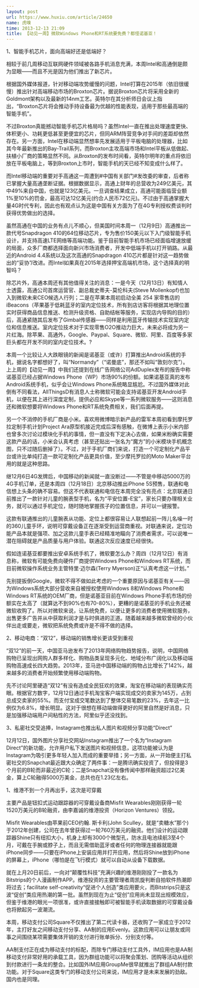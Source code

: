 ```yaml
---
layout: post
url: https://www.huxiu.com/article/24650
name: 虎嗅
time: 2013-12-13 21:09
title: 【动见一周】微软Windows Phone和RT系统要免费？都怪诺基亚！
---
```

1、智能手机芯片，面向高端好还是低端好？

相较于前几周移动互联网硬件领域被各路手机消息充满，本周Intel和高通倒是颇为显眼——而且不光是因为他们推出了新芯片。

根据国外媒体报道，针对移动端攻势缓慢的问题，Intel打算在2015年（依旧很缓慢）推出针对高端移动市场的Broxton芯片。据说Broxton芯片将采用全新的Goldmont架构以及最新的14nm工艺。英特尔在其分析师日会议上指出，“Broxton芯片将会推动手持设备最为优越的性能表现，适用于那些最高端的智能手机”。

不过Broxton真能撼动智能手机芯片格局吗？虽然Intel一直在推出处理速度更快、体积更小、功耗更低甚至更便宜的芯片，但同ARM阵营竞争对手间的差距却依然存在。另一方面，Intel在移动端显然想率先发展适用于平板电脑的处理器，比如其今年最新推出的Bay-Trail系列，而Broxton主攻高端市场和Intel平板从低做起、扶植小厂商的策略显然不同。从Broxton的发布时间看，英特尔明年的重点将依旧放在平板电脑上，等到Broxton上市时，智能手机的天已经不知变成什么样了。

而Intel移动端的重要对手高通这一周遭到#中国有关部门#发改委的审查，后者称已掌握大量高通垄断证据。根据数据显示，高通上财年的总营收为249亿美元，其中49%来自中国，也就是123亿美元。一旦调查结果成立，高通可能面临营业额1%至10%的罚金，最高可达12亿美元(约合人民币72亿元)。不过由于高通掌握大量4G时代专利，因此也有观点认为这是中国有关方面为了在4G专利授权费谈判时获得优势做出的选择。

虽然高通在中国的业务有点儿不顺心，但美国时间本周一（12月9日）高通推出一款代号Snapdragon 410的64位移动芯片，专为售价150美元以下入门级智能手机设计，并支持高速LTE网络等高端功能。鉴于目前智能手机市场已经面临增速放缓的局面，众多厂商都选择面向新兴市场消费者，开发中低端手机以打开销路。从最近的Android 4.4系统以及这次高通的Snapdragon 410芯片都是针对这一趋势做出的“妥协”/改进。而Intel如果真在2015年选择押宝高端机市场，这个选择真的明智吗？

除芯片外，高通本周还有其他值得关注的消息：一是今天（12月13日）有知情人士透露，高通公司首席运营官、副总裁史蒂夫-莫伦科夫(Steve Mollenkopf)也加入到微软未来CEO候选人行列；二是在苹果本周初启动全美 254 家零售店的 iBeacons（苹果基于低耗蓝牙的室内定位技术，所有到店访客将根据其地理位置实时获得商品信息推送、检测升级资格、自助结帐等服务，实现店内导购的目的） 后，高通紧随其后发布了Gimbal传感器——同样是利用蓝牙传输技术实现室内定位和信息推送。室内定位技术对于实现零售O2O推动力巨大，未来必将成为另一片红海。除苹果、高通外，Google、Paypal、Square、微软、阿里、百度等多家巨头都在开发不同的室内定位技术。?

本周一个比较让人大跌眼镜的新闻是诺基亚（或许）打算推出Android系统的手机，据说名字都想好了，叫“Normandy”（“诺曼底”，那还不如叫“敦刻尔克”）。上上周的【动见一周】中我们还提到在线广告网络公司AdDuplex发布的报告中称诺基亚已经占据Windows Phone（WP）市场90%的份额。如果诺基亚真的发布Android系统手机，似乎会让Windows Phone系统略显尴尬。不过国外媒体对此倒有不同看法，AllThingsD有消息人士称微软可能会支持诺基亚开发Android手机，以便在其上进行深度定制，提供必应和Skype等一系列微软服务——这则消息还和微软想要将Windows Phone和RT系统免费相关，我们后面再提。

另一个不消停的手机厂商是小米。喜欢用微博暗示新产品的雷军本周初看到摩托罗拉定制手机计划Project Ara原型机接近完成后深有感触，在微博上表示小米内部也曾多次讨论过模块化手机的事情，但一直没有下定决心去做，如果米粉确实需要这款产品的话，小米会认真考虑（甚至还贴出一张名为“魔方”的小米模块手机概念图，只不过随后删掉了）。不过，对于手机厂商们来说，打造一个可定制化产品平台或许比单纯打造一款可定制化产品更具价值，至少摩托罗拉的Moto Maker平台用的就是这种思路。

继12月6日4G发牌后，中国移动的新闻就一直没断过——不管是中移动5000万的4G手机订单，还是本周四（12月18日）北京移动推出iPhone 5S预售，联通和电信想上头条的确不容易。但这不代表联通和电信在本周完全没有亮点：北京联通日前推出了一款针对儿童的腕表型手机，名为“平安位置-E宝”，家长只要办理相关业务，就可以通过手机定位，随时随地掌握孩子的位置信息，并可以一键报警。

这款有联通推出的儿童腕表从功能、定位上都很容易让人联想起前一阵儿名噪一时的360儿童手环，说明可穿戴设备正在逐渐受到运营商重视。对联通来说，定位功能产品本就是强项、加之这款儿童手表已经精准地瞄向了消费者需求，可以说唯一潜在阻碍就是产品质量与用户体验。联通这次反应速度已经很快。

假如连诺基亚都要推出安卓系统手机了，微软要怎么办？周四（12月12日）有消息称，微软有可能免费向硬件厂商提供Windows Phone和Windows RT系统，而目前微软操作系统业务主管特里·迈尔森(Terry Myerson)正“认真考虑这一计划。”

先别提扳倒Google，微软不得不做如此考虑的一个重要原因与诺基亚有关——因为Windows系统大部分营收来自被授权使用Windows 8和Windows Phone和Windows RT系统的OEM厂商，但是诺基亚目前在Windows Phone手机市场的份额实在太高了（就算达不到90%也有70-80%），更糟的是诺基亚的手机业务还被微软收购了。所以对微软来说，让系统免费，以便让更多的消费者使用微软服务，出售更多广告并从中获取利润才是与时俱进的正道。随着越来越多微软曾经的小伙伴出走或要走，微软把系统免费或许是不得不做的选择。

2、移动电商：“双12”，移动端的销售增长更该受到重视

“双12”的前一天，中国亚马逊发布了2013年网络购物趋势报告，说明，中国网络购物已呈现出网购人群多样化、购物品类呈现多元化、地域分布广阔化以及移动端购物高速成长四大趋势。2013年，亚马逊中国移动端的购物占比增长了142%，越来越多的消费者开始频繁使用移动端购物。

先不讨论阿里硬造“双12”有没有造成全民狂欢的效果，淘宝在移动端的表现确实亮眼。根据官方数字，12月12日通过手机淘宝客户端实现成交的卖家为145万，占到总成交卖家的55%。而支付宝成交笔数达到了整体交易笔数的23%，去年这一比例仅为6.8%，增长明显。这对于很想在移动端做得更好的阿里自然是好消息，只是加强移动端用户间粘性的方法，阿里似乎还没找到。

3、私密社交受追捧，Instagram也推出私人图片和视频分享功能“Direct”

12月12日，国外图片分享社交网站Instagram推出了一个名为“Instagram Direct”的新功能，允许用户私下发送图片和视频信息，这项功能被认为是Instagram为吸引更多年轻人加入而成的重要举措；另一方面，从一开始便主打私密社交的Snapchat最近跟大众确定了两件事：一是腾讯确实投资了，但投得是3个月前的B轮而非最近的C轮；二是Snapchat没有像传闻中那样融资超过2亿美金，算上C轮融得5000万美金，总共也在1.23亿左右。

1、维港不到一个月再出手，这次是可穿戴

主要产品是钮扣式运动跟踪器的可穿戴设备商Misfit Wearables刚刚获得一轮1520万美元的B轮融资，由李嘉诚的维港投资（Horizon Ventures）领投。

Misfit Wearables由苹果前CEO约翰. 斯卡利(John Sculley，就是“卖糖水”那个)于2012年创建，公司在去年曾获得过一轮760万美元的融资。他们设计的运动跟踪器Shine只有纽扣大小，机身上却有3000个微型孔，防水且电池续航3至4个月，可戴在手腕或脖子上，而且无需借助蓝牙或者任何的物理连接器就能跟iPhone同步——只要在iPhone上安装应用并打开应用，然后将Shine放到iPhone的屏幕上，iPhone（哪怕是在飞行模式）就可以自动从设备下载数据。

就在上月20日前后，一向对“颠覆性科技”充满兴趣的维港刚刚投了一款名为Bitstrips的个人漫画制作APP。维港投资的主要管理者周凯旋判断自拍软件热潮即将过去；facilitate self-creativity“促进个人创造”类应用要火，而Bitstrips只是这波“促创”类应用热潮的第一批。虽然到现在为止“促创”应用尚未显现出规模效应，但鉴于维港的眼光一项很准，或许直接接触即可被智能手机读取数据的可穿戴设备也将掀起另一波潮流。

本周，移动支付公司Square不仅推出了第二代读卡器，还收购了一家成立于2012年，主打好友之间移动支付分享、AA制的应用Evenly。这款应用可以让朋友或同事之间围绕某项需要集体开销的支付进行账单拆分、分别支付等。

AA制支付正在成为移动支付的标配，而除专门移动支付工具外，IM应用也是AA制移动支付非常好用的承载工具，因为群组功能可以将聚会策划、团购等活动从组织到付款进行一条龙的整合。比如国外IM应用GroupMe很早就推出了群组AA制付款功能。对于Square这类专门的移动支付公司来说，IM应用才是未来发展的劲敌。国内也是同理。

